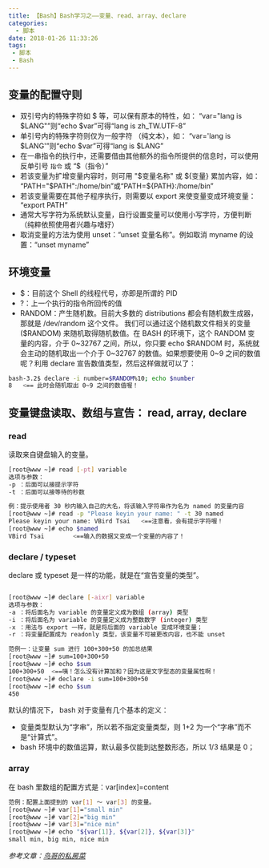 ```yaml
---
title: 【Bash】Bash学习之——变量、read、array、declare
categories:
  - 脚本
date: 2018-01-26 11:33:26
tags:
 - 脚本
 - Bash
---
```

## 变量的配置守则

- 双引号内的特殊字符如 $ 等，可以保有原本的特性，如： “var="lang is $LANG"”则“echo $var”可得“lang is zh_TW.UTF-8”
- 单引号内的特殊字符则仅为一般字符 （纯文本），如： “var='lang is $LANG'”则“echo $var”可得“lang is $LANG”
- 在一串指令的执行中，还需要借由其他额外的指令所提供的信息时，可以使用反单引号 `指令` 或 “$（指令）”
- 若该变量为扩增变量内容时，则可用 "$变量名称" 或 ${变量} 累加内容，如： “PATH="$PATH":/home/bin”或“PATH=${PATH}:/home/bin”
- 若该变量需要在其他子程序执行，则需要以 export 来使变量变成环境变量： “export PATH”
- 通常大写字符为系统默认变量，自行设置变量可以使用小写字符，方便判断 （纯粹依照使用者兴趣与嗜好）
- 取消变量的方法为使用 unset：“unset 变量名称”。例如取消 myname 的设置：“unset myname”

## 环境变量

- $：目前这个 Shell 的线程代号，亦即是所谓的 PID
- ?：上一个执行的指令所回传的值
- RANDOM：产生随机数。目前大多数的 distributions 都会有随机数生成器，那就是 /dev/random 这个文件。 我们可以通过这个随机数文件相关的变量 ($RANDOM) 来随机取得随机数值。在 BASH 的环境下，这个 RANDOM 变量的内容，介于 0~32767 之间，所以，你只要 echo $RANDOM 时，系统就会主动的随机取出一个介于 0~32767 的数值。如果想要使用 0~9 之间的数值呢？利用 declare 宣告数值类型，然后这样做就可以了：
``` bash
bash-3.2$ declare -i number=$RANDOM%10; echo $number
8   <== 此时会随机取出 0~9 之间的数值喔！
```

## 变量键盘读取、数组与宣告： read, array, declare

### read

读取来自键盘输入的变量。
``` bash
[root@www ~]# read [-pt] variable
选项与参数：
-p ：后面可以接提示字符
-t ：后面可以接等待的秒数

例：提示使用者 30 秒内输入自己的大名，将该输入字符串作为名为 named 的变量内容
[root@www ~]# read -p "Please keyin your name: " -t 30 named
Please keyin your name: VBird Tsai   <==注意看，会有提示字符喔！
[root@www ~]# echo $named
VBird Tsai        <==输入的数据又变成一个变量的内容了！
```

### declare / typeset

declare 或 typeset 是一样的功能，就是在“宣告变量的类型”。
``` bash

[root@www ~]# declare [-aixr] variable
选项与参数：
-a ：将后面名为 variable 的变量定义成为数组 (array) 类型
-i ：将后面名为 variable 的变量定义成为整数数字 (integer) 类型
-x ：用法与 export 一样，就是将后面的 variable 变成环境变量；
-r ：将变量配置成为 readonly 类型，该变量不可被更改内容，也不能 unset

范例一：让变量 sum 进行 100+300+50 的加总结果
[root@www ~]# sum=100+300+50
[root@www ~]# echo $sum
100+300+50  <==咦！怎么没有计算加和？因为这是文字型态的变量属性啊！
[root@www ~]# declare -i sum=100+300+50
[root@www ~]# echo $sum
450
```

默认的情况下， bash 对于变量有几个基本的定义：

- 变量类型默认为“字串”，所以若不指定变量类型，则 1+2 为一个“字串”而不是“计算式”。
- bash 环境中的数值运算，默认最多仅能到达整数形态，所以 1/3 结果是 0；

### array

在 bash 里数组的配置方式是：var[index]=content
``` bash
范例：配置上面提到的 var[1] ～ var[3] 的变量。
[root@www ~]# var[1]="small min"
[root@www ~]# var[2]="big min"
[root@www ~]# var[3]="nice min"
[root@www ~]# echo "${var[1]}, ${var[2]}, ${var[3]}"
small min, big min, nice min
```

*参考文章：[鸟哥的私房菜](http://cn.linux.vbird.org/linux_basic/0320bash.php#variable)*

